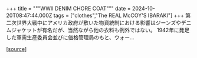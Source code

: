 +++
title = """WWII DENIM CHORE COAT"""
date = 2024-10-20T08:47:44.000Z
tags = ["clothes","The REAL McCOY'S IBARAKI"]
+++
第二次世界大戦中にアメリカ政府が敷いた物資統制における影響はジーンズやデニムジャケットが有名だが、当然ながら他の衣料も例外ではない。 1942年に発足した軍需生産委員会並びに価格管理局のもと、ウォー...

[[source]](https://the-realmccoys.ocnk.net/product/1465)
